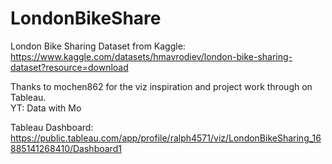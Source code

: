 # LondonBikeShare
London Bike Sharing  Dataset from Kaggle: <br />
https://www.kaggle.com/datasets/hmavrodiev/london-bike-sharing-dataset?resource=download  <br />

Thanks to mochen862 for the viz inspiration and project work through on Tableau. <br />
YT: Data with Mo

Tableau Dashboard: https://public.tableau.com/app/profile/ralph4571/viz/LondonBikeSharing_16885141268410/Dashboard1
